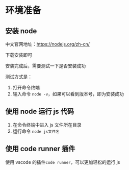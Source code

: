 # 环境准备

## 安装 node

中文官网地址：https://nodejs.org/zh-cn/

下载安装即可

安装完成后，需要测试一下是否安装成功

测试方式是：

1. 打开命令终端
2. 输入命令 `node -v`，如果可以看到版本号，即为安装成功

## 使用 node 运行 js 代码

1. 在命令终端中进入 js 文件所在目录
2. 运行命令 `node js文件名`

## 使用 code runner 插件

使用 vscode 的插件`code runner`，可以更加轻松的运行 js
